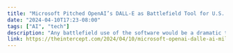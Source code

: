 ```yaml
---
title: "Microsoft Pitched OpenAI’s DALL-E as Battlefield Tool for U.S. Military"
date: "2024-04-10T17:23-08:00"
tags: ["AI", "tech"]
description: "Any battlefield use of the software would be a dramatic turnaround for OpenAI, which describes its mission as developing safety-focused AI."
link: https://theintercept.com/2024/04/10/microsoft-openai-dalle-ai-military-use/
---
```

